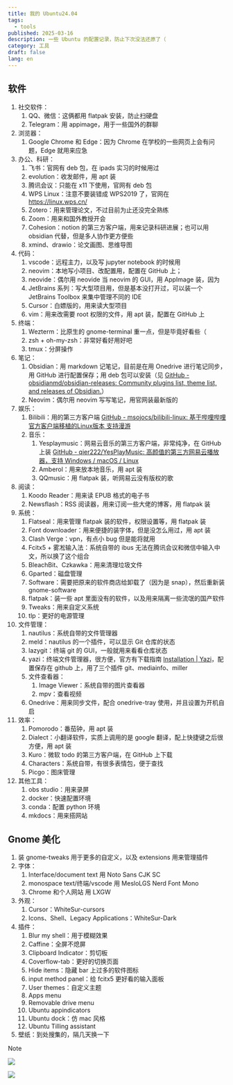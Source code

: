 ```yaml
---
title: 我的 Ubuntu24.04
tags:
  - tools
published: 2025-03-16
description: 一些 Ubuntu 的配置记录，防止下次没法还原了（
category: 工具
draft: false
lang: en
---
```


## 软件

1. 社交软件：
    1. QQ、微信：这俩都用 flatpak 安装，防止扫硬盘
    2. Telegram：用 appimage，用于一些国外的群聊
2. 浏览器：
    1. Google Chrome 和 Edge：因为 Chrome 在学校的一些网页上会有问题，Edge 就用来应急
3. 办公、科研：
    1. 飞书：官网有 deb 包，在 ipads 实习的时候用过
    2. evolution：收发邮件，用 apt 装
    3. 腾讯会议：只能在 x11 下使用，官网有 deb 包
    4. WPS Linux：注意不要装错成 WPS2019 了，官网在 <https://linux.wps.cn/>
    5. Zotero：用来管理论文，不过目前为止还没完全熟练
    6. Zoom：用来和国外教授开会
    7. Cohesion：notion 的第三方客户端，用来记录科研进展；也可以用 obsidian 代替，但是多人协作更方便些
    8. xmind、drawio：论文画图、思维导图
4. 代码：
    1. vscode：远程主力，以及写 jupyter notebook 的时候用
    2. neovim：本地写小项目、改配置用，配置在 GitHub 上；
    3. neovide：偶尔用 neovide 当 neovim 的 GUI，用 AppImage 装，因为
    4. JetBrains 系列：写大型项目用，但是基本没打开过，可以装一个 JetBrains Toolbox 来集中管理不同的 IDE
    5. Cursor：白嫖版的，用来读大型项目
    6. vim：用来改需要 root 权限的文件，用 apt 装，配置在 GitHub 上
5. 终端：
    1. Wezterm：比原生的 gnome-terminal 重一点，但是毕竟好看些（
    2. zsh + oh-my-zsh：非常好看好用好吧
    3. tmux：分屏操作
6. 笔记：
    1. Obsidian：用 markdown 记笔记，目前是在用 Onedrive 进行笔记同步，用 GitHub 进行配置保存；用 deb 包可以安装（见 [GitHub - obsidianmd/obsidian-releases: Community plugins list, theme list, and releases of Obsidian.](https://github.com/obsidianmd/obsidian-releases)）
    2. Neovim：偶尔用 neovim 写写笔记，用官网装最新版的
7. 娱乐：
    1. Bilibili：用的第三方客户端 [GitHub - msojocs/bilibili-linux: 基于哔哩哔哩官方客户端移植的Linux版本 支持漫游](https://github.com/msojocs/bilibili-linux)
    2. 音乐：
        1. Yesplaymusic：网易云音乐的第三方客户端，非常纯净，在 GitHub 上装 [GitHub - qier222/YesPlayMusic: 高颜值的第三方网易云播放器，支持 Windows / macOS / Linux](https://github.com/qier222/YesPlayMusic)
        2. Amberol：用来放本地音乐，用 apt 装
        3. QQmusic：用 flatpak 装，听网易云没有版权的歌
8. 阅读：
    1. Koodo Reader：用来读 EPUB 格式的电子书
    2. Newsflash：RSS 阅读器，用来订阅一些大佬的博客，用 flatpak 装
9. 系统：
    1. Flatseal：用来管理 flatpak 装的软件，权限设置等，用 flatpak 装
    2. Font downloader：用来便捷的装字体，但是没怎么用过，用 apt 装
    3. Clash Verge：vpn，有点小 bug 但是能将就用
    4. Fcitx5 + 雾凇输入法：系统自带的 ibus 无法在腾讯会议和微信中输入中文，所以换了这个组合
    5. BleachBit、Czkawka：用来清理垃圾文件
    6. Gparted：磁盘管理
    7. Software：需要把原来的软件商店给卸载了（因为是 snap），然后重新装 gnome-software
    8. flatpak：装一些 apt 里面没有的软件，以及用来隔离一些流氓的国产软件
    9. Tweaks：用来自定义系统
    10. tlp：更好的电源管理
10. 文件管理：
    1. nautilus：系统自带的文件管理器
    2. meld：nautilus 的一个插件，可以显示 Git 仓库的状态
    3. lazygit：终端 git 的 GUI，一般就用来看看仓库状态
    4. yazi：终端文件管理器，很方便，官方有下载指南 [Installation \| Yazi](https://yazi-rs.github.io/docs/installation/)，配置保存在 github 上，用了三个插件 git、mediainfo、miller
    5. 文件查看器：
        1. Image Viewer：系统自带的图片查看器
        2. mpv：查看视频
    6. Onedrive：用来同步文件，配合 onedrive-tray 使用，并且设置为开机自启
11. 效率：
    1. Pomorodo：番茄钟，用 apt 装
    2. Dialect：小翻译软件，实质上调用的是 google 翻译，配上快捷键之后很方便，用 apt 装
    3. Kuro：微软 todo 的第三方客户端，在 GitHub 上下载
    4. Characters：系统自带，有很多表情包，便于查找
    5. Picgo：图床管理
12. 其他工具：
    1. obs studio：用来录屏
    2. docker：快速配置环境
    3. conda：配置 python 环境
    4. mkdocs：用来搭网站

## Gnome 美化

1. 装 gnome-tweaks 用于更多的自定义，以及 extensions 用来管理插件
2. 字体：
    1. Interface/document text 用 Noto Sans CJK SC
    2. monospace text/终端/vscode 用 MesloLGS Nerd Font Mono
    3. Chrome 和个人网站 用 LXGW
3. 外观：
    1. Cursor：WhiteSur-cursors
    2. Icons、Shell、Legacy Applications：WhiteSur-Dark
4. 插件：
    1. Blur my shell：用于模糊效果
    2. Caffine：全屏不熄屏
    3. Clipboard Indicator：剪切板
    4. Coverflow-tab：更好的切换页面
    5. Hide items：隐藏 bar 上过多的软件图标
    6. input method panel：给 fcitx5 更好看的输入面板
    7. User themes：自定义主题
    8. Apps menu
    9. Removable drive menu
    10. Ubuntu appindicators
    11. Ubuntu dock：仿 mac 风格
    12. Ubuntu Tilling assistant
5. 壁纸：到处搜集的，隔几天换一下

> [!NOTE]
> ![](https://cdn.jsdelivr.net/gh/KinnariyaMamaTanha/Images@images/20250316203417556.png)
>
> ![](https://cdn.jsdelivr.net/gh/KinnariyaMamaTanha/Images@images/20250316203452502.png)
